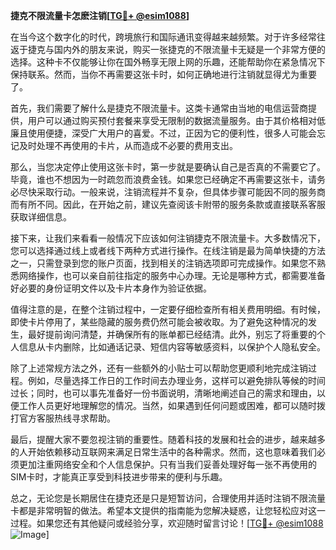 **捷克不限流量卡怎麽注销[[TG💪+ @esim1088](https://t.me/s/esim1088)]**

在当今这个数字化的时代，跨境旅行和国际通讯变得越来越频繁。对于许多经常往返于捷克与国内外的朋友来说，购买一张捷克的不限流量卡无疑是一个非常方便的选择。这种卡不仅能够让你在国外畅享无限上网的乐趣，还能帮助你在紧急情况下保持联系。然而，当你不再需要这张卡时，如何正确地进行注销就显得尤为重要了。

首先，我们需要了解什么是捷克不限流量卡。这类卡通常由当地的电信运营商提供，用户可以通过购买预付套餐来享受无限制的数据流量服务。由于其价格相对低廉且使用便捷，深受广大用户的喜爱。不过，正因为它的便利性，很多人可能会忘记及时处理不再使用的卡片，从而造成不必要的费用支出。

那么，当您决定停止使用这张卡时，第一步就是要确认自己是否真的不需要它了。毕竟，谁也不想因为一时疏忽而浪费金钱。如果您已经确定不再需要这张卡，请务必尽快采取行动。一般来说，注销流程并不复杂，但具体步骤可能因不同的服务商而有所不同。因此，在开始之前，建议先查阅该卡附带的服务条款或直接联系客服获取详细信息。

接下来，让我们来看看一般情况下应该如何注销捷克不限流量卡。大多数情况下，您可以选择通过线上或者线下两种方式进行操作。在线注销是最为简单快捷的方法之一，只需登录到您的账户页面，找到相关的注销选项即可完成操作。如果您不熟悉网络操作，也可以亲自前往指定的服务中心办理。无论是哪种方式，都需要准备好必要的身份证明文件以及卡片本身作为验证依据。

值得注意的是，在整个注销过程中，一定要仔细检查所有相关费用明细。有时候，即使卡片停用了，某些隐藏的服务费仍然可能会被收取。为了避免这种情况的发生，最好提前询问清楚，并确保所有的账单都已经结清。此外，别忘了将重要的个人信息从卡内删除，比如通话记录、短信内容等敏感资料，以保护个人隐私安全。

除了上述常规方法之外，还有一些额外的小贴士可以帮助您更顺利地完成注销过程。例如，尽量选择工作日的工作时间去办理业务，这样可以避免排队等候的时间过长；同时，也可以事先准备好一份书面说明，清晰地阐述自己的需求和理由，以便工作人员更好地理解您的情况。当然，如果遇到任何问题或困难，都可以随时拨打官方客服热线寻求帮助。

最后，提醒大家不要忽视注销的重要性。随着科技的发展和社会的进步，越来越多的人开始依赖移动互联网来满足日常生活中的各种需求。然而，这也意味着我们必须更加注重网络安全和个人信息保护。只有当我们妥善处理好每一张不再使用的SIM卡时，才能真正享受到科技进步带来的便利与乐趣。

总之，无论您是长期居住在捷克还是只是短暂访问，合理使用并适时注销不限流量卡都是非常明智的做法。希望本文提供的指南能为您解决疑惑，让您轻松应对这一过程。如果您还有其他疑问或经验分享，欢迎随时留言讨论！[[TG💪+ @esim1088](https://t.me/s/esim1088) ![Image](https://i.postimg.cc/4NQfJmqS/Snipaste-2025-05-13-00-14-12.png)]